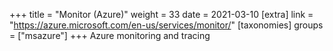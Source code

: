 +++
title = "Monitor (Azure)"
weight = 33
date = 2021-03-10
[extra]
link = "https://azure.microsoft.com/en-us/services/monitor/"
[taxonomies]
groups = ["msazure"]
+++
Azure monitoring and tracing

